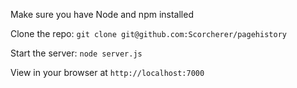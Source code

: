 Make sure you have Node and npm installed

Clone the repo: ``git clone git@github.com:Scorcherer/pagehistory``

Start the server: ``node server.js``

View in your browser at ``http://localhost:7000``
